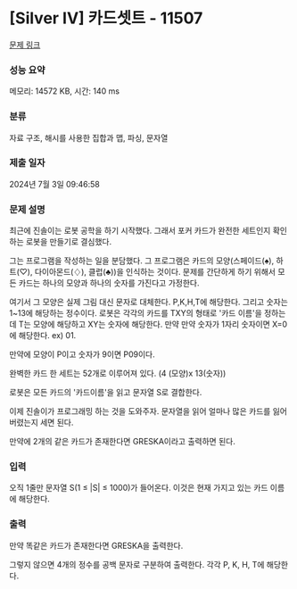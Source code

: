 # [Silver IV] 카드셋트 - 11507 

[문제 링크](https://www.acmicpc.net/problem/11507) 

### 성능 요약

메모리: 14572 KB, 시간: 140 ms

### 분류

자료 구조, 해시를 사용한 집합과 맵, 파싱, 문자열

### 제출 일자

2024년 7월 3일 09:46:58

### 문제 설명

<p>최근에 진솔이는 로봇 공학을 하기 시작했다. 그래서 포커 카드가 완전한 세트인지 확인하는 로봇을 만들기로 결심했다.</p>

<p>그는 프로그램을 작성하는 일을 분담했다. 그 프로그램은 카드의 모양(스페이드(♠), 하트(♡), 다이아몬드(♢), 클럽(♣))을 인식하는 것이다. 문제를 간단하게 하기 위해서 모든 카드는 하나의 모양과 하나의 숫자를 가진다고 가정한다.</p>

<p>여기서 그 모양은 실제 그림 대신 문자로 대체한다. P,K,H,T에 해당한다. 그리고 숫자는 1~13에 해당하는 정수이다. 로봇은 각각의 카드를 TXY의 형태로 '카드 이름'을 정하는데 T는 모양에 해당하고 XY는 숫자에 해당한다. 만약 만약 숫자가 1자리 숫자이면 X=0에 해당한다. ex) 01.</p>

<p>만약에 모양이 P이고 숫자가 9이면 P09이다.</p>

<p>완벽한 카드 한 세트는 52개로 이루어져 있다. (4 (모양)x 13(숫자))</p>

<p>로봇은 모든 카드의 '카드이름'을 읽고 문자열 S로 결합한다.</p>

<p>이제 진솔이가 프로그래밍 하는 것을 도와주자.  문자열을 읽어 얼마나 많은 카드를 잃어버렸는지 세면 된다.</p>

<p>만약에 2개의 같은 카드가 존재한다면 GRESKA이라고 출력하면 된다.</p>

### 입력 

 <p>오직 1줄만 문자열 S(1 ≤ |S| ≤ 1000)가 들어온다. 이것은 현재 가지고 있는 카드 이름에 해당한다.</p>

### 출력 

 <p>만약 똑같은 카드가 존재한다면 GRESKA을 출력한다.</p>

<p>그렇지 않으면 4개의 정수를 공백 문자로 구분하여 출력한다. 각각 P, K, H, T에 해당한다.</p>

